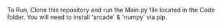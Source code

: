 To Run, Clone this repository and run the Main.py file located in the Code folder. You will need to install 'arcade' & 'numpy' via pip.
